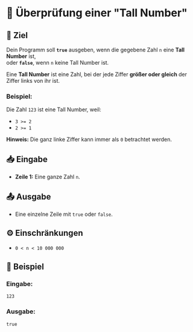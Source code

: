 # 🔢 Überprüfung einer "Tall Number"

## 🎯 Ziel
Dein Programm soll **`true`** ausgeben, wenn die gegebene Zahl `n` eine **Tall Number** ist,  
oder **`false`**, wenn `n` keine Tall Number ist.

Eine **Tall Number** ist eine Zahl, bei der jede Ziffer **größer oder gleich** der Ziffer links von ihr ist.  

### Beispiel:
Die Zahl `123` ist eine Tall Number, weil:  
- `3 >= 2`
- `2 >= 1`

**Hinweis:** Die ganz linke Ziffer kann immer als `0` betrachtet werden.

## 📥 Eingabe
- **Zeile 1:** Eine ganze Zahl `n`.

## 📤 Ausgabe
- Eine einzelne Zeile mit `true` oder `false`.

## ⚙️ Einschränkungen
- `0 < n < 10 000 000`

## 📌 Beispiel

### Eingabe:
```
123
```

### Ausgabe:
```
true
```
